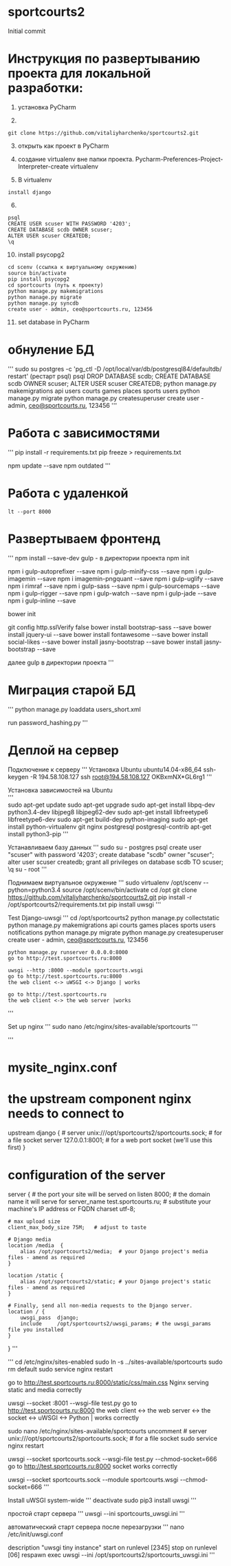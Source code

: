 # sportcourts2

Initial commit

# Инструкция по развертыванию проекта для локальной разработки:

1) установка PyCharm

2) 
```
git clone https://github.com/vitaliyharchenko/sportcourts2.git
```

3) открыть как проект в PyCharm

4) создание virtualenv вне папки проекта. Pycharm-Preferences-Project-Interpreter-create virtualenv

5) В virtualenv 

```
install django
```

6)
```
psql
CREATE USER scuser WITH PASSWORD '4203';
CREATE DATABASE scdb OWNER scuser;
ALTER USER scuser CREATEDB;
\q
```

10) install psycopg2

```
cd scenv (ссылка к виртуальному окружению)
source bin/activate
pip install psycopg2
cd sportcourts (путь к проекту)
python manage.py makemigrations
python manage.py migrate
python manage.py syncdb
create user - admin, ceo@sportcourts.ru, 123456
```

11) set database in PyCharm

# обнуление БД

'''
sudo su postgres -c 'pg_ctl -D /opt/local/var/db/postgresql84/defaultdb/ restart' (рестарт psql)
psql
DROP DATABASE scdb;
CREATE DATABASE scdb OWNER scuser;
ALTER USER scuser CREATEDB;
python manage.py makemigrations api users courts games places sports users
python manage.py migrate
python manage.py createsuperuser
create user - admin, ceo@sportcourts.ru, 123456
'''


# Работа с зависимостями
'''
pip install -r requirements.txt
pip freeze > requirements.txt

npm update --save
npm outdated
'''

# Работа с удаленкой #
```
lt --port 8000
```

# Развертываем фронтенд #
'''
npm install --save-dev gulp - в директории проекта
npm init

npm i gulp-autoprefixer --save
npm i gulp-minify-css --save
npm i gulp-imagemin --save
npm i imagemin-pngquant --save
npm i gulp-uglify --save
npm i rimraf --save
npm i gulp-sass --save
npm i gulp-sourcemaps --save
npm i gulp-rigger --save
npm i gulp-watch --save
npm i gulp-jade --save
npm i gulp-inline --save


bower init

git config http.sslVerify false
bower install bootstrap-sass --save
bower install jquery-ui --save
bower install fontawesome --save
bower install social-likes --save
bower install jasny-bootstrap --save
bower install jasny-bootstrap --save

далее gulp в директории проекта
'''

# Миграция старой БД

'''
python manage.py loaddata users_short.xml

run password_hashing.py
'''


# Деплой на сервер

Подключение к серверу
'''
    Установка Ubuntu ubuntu14.04-x86_64
    ssh-keygen -R 194.58.108.127
    ssh root@194.58.108.127
    OKBxmNX*GL6rg1
'''

    
Установка зависимостей на Ubuntu    
'''    
    sudo apt-get update
    sudo apt-get upgrade
    sudo apt-get install libpq-dev python3.4-dev libjpeg8 libjpeg62-dev
    sudo apt-get install libfreetype6 libfreetype6-dev
    sudo apt-get build-dep python-imaging
    sudo apt-get install python-virtualenv git nginx postgresql postgresql-contrib
    apt-get install python3-pip
'''

Устанавливаем базу данных
'''
    sudo su - postgres
    psql
    create user "scuser" with password '4203';
    create database "scdb" owner "scuser";
    alter user scuser createdb;
    grant all privileges on database scdb TO scuser;
    \q
    su - root
'''


Поднимаем виртуальное окружение
'''
    sudo virtualenv /opt/scenv --python=python3.4
    source /opt/scenv/bin/activate
    cd /opt
    git clone https://github.com/vitaliyharchenko/sportcourts2.git
    pip install -r /opt/sportcourts2/requirements.txt
    pip install uwsgi
'''

Test Django-uwsgi
'''
    cd /opt/sportcourts2
    python manage.py collectstatic
    python manage.py makemigrations api courts games places sports users notifications
    python manage.py migrate
    python manage.py createsuperuser
    create user - admin, ceo@sportcourts.ru, 123456
    
    python manage.py runserver 0.0.0.0:8000
    go to http://test.sportcourts.ru:8000
    
    uwsgi --http :8000 --module sportcourts.wsgi
    go to http://test.sportcourts.ru:8000
    the web client <-> uWSGI <-> Django | works
    
    go to http://test.sportcourts.ru
    the web client <-> the web server |works
'''

Set up nginx
'''
sudo nano /etc/nginx/sites-available/sportcourts
'''

'''
# mysite_nginx.conf

# the upstream component nginx needs to connect to
upstream django {
    # server unix:///opt/sportcourts2/sportcourts.sock; # for a file socket
    server 127.0.0.1:8001; # for a web port socket (we'll use this first)
}

# configuration of the server
server {
    # the port your site will be served on
    listen      8000;
    # the domain name it will serve for
    server_name test.sportcourts.ru; # substitute your machine's IP address or FQDN
    charset     utf-8;

    # max upload size
    client_max_body_size 75M;   # adjust to taste

    # Django media
    location /media  {
        alias /opt/sportcourts2/media;  # your Django project's media files - amend as required
    }

    location /static {
        alias /opt/sportcourts2/static; # your Django project's static files - amend as required
    }

    # Finally, send all non-media requests to the Django server.
    location / {
        uwsgi_pass  django;
        include     /opt/sportcourts2/uwsgi_params; # the uwsgi_params file you installed
    }
}
'''

'''
cd /etc/nginx/sites-enabled
sudo ln -s ../sites-available/sportcourts
sudo rm default
sudo service nginx restart

go to http://test.sportcourts.ru:8000/static/css/main.css
Nginx serving static and media correctly

uwsgi --socket :8001 --wsgi-file test.py
go to http://test.sportcourts.ru:8000
the web client <-> the web server <-> the socket <-> uWSGI <-> Python | works correctly

sudo nano /etc/nginx/sites-available/sportcourts
uncomment # server unix:///opt/sportcourts2/sportcourts.sock; # for a file socket
sudo service nginx restart

uwsgi --socket sportcourts.sock --wsgi-file test.py --chmod-socket=666
go to http://test.sportcourts.ru:8000
socket works correctly

uwsgi --socket sportcourts.sock --module sportcourts.wsgi --chmod-socket=666
'''

Install uWSGI system-wide
'''
deactivate
sudo pip3 install uwsgi
'''

простой старт сервера
'''
uwsgi --ini sportcourts_uwsgi.ini
'''

автоматический старт сервера после перезагрузки
'''
nano /etc/init/uwsgi.conf

description "uwsgi tiny instance"
start on runlevel [2345]
stop on runlevel [06]
respawn
exec uwsgi --ini /opt/sportcourts2/sportcourts_uwsgi.ini
'''

